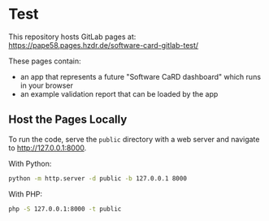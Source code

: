 # Test

This repository hosts GitLab pages at: <https://pape58.pages.hzdr.de/software-card-gitlab-test/>

These pages contain:

- an app that represents a future "Software CaRD dashboard" which runs in your browser
- an example validation report that can be loaded by the app

## Host the Pages Locally

To run the code, serve the `public` directory with a web server and navigate to <http://127.0.0.1:8000>.

With Python:

```bash
python -m http.server -d public -b 127.0.0.1 8000
```

With PHP:

```bash
php -S 127.0.0.1:8000 -t public
```
